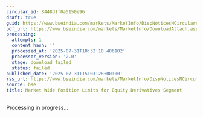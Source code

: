 ```yaml
---
circular_id: 8448d1f0a5150e96
draft: true
guid: https://www.bseindia.com/markets/MarketInfo/DispNoticesNCirculars.aspx?Noticeid={C8CCEE1A-338B-455A-A3DB-DEF10D0EFF76}&noticeno=20250731-57&dt=07/31/2025&icount=57&totcount=60&flag=0
pdf_url: https://www.bseindia.com/markets/MarketInfo/DownloadAttach.aspx?id=20250731-57&attachedId=16d8deef-d7ba-4b0c-ba35-2902cae9c11a
processing:
  attempts: 1
  content_hash: ''
  processed_at: '2025-07-31T18:32:10.406102'
  processor_version: '2.0'
  stage: download_failed
  status: failed
published_date: '2025-07-31T15:03:28+00:00'
rss_url: https://www.bseindia.com/markets/MarketInfo/DispNoticesNCirculars.aspx?Noticeid={C8CCEE1A-338B-455A-A3DB-DEF10D0EFF76}&noticeno=20250731-57&dt=07/31/2025&icount=57&totcount=60&flag=0
source: bse
title: Market Wide Position Limits for Equity Derivatives Segment
---
```


Processing in progress...